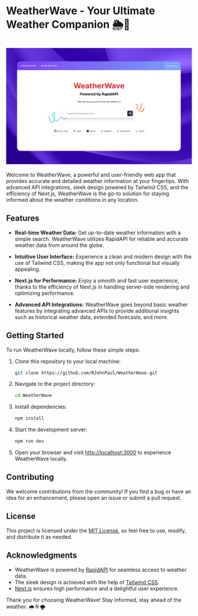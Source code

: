 # WeatherWave - Your Ultimate Weather Companion 🌦️🌊

<div align="center">
  <br>
      <img src="https://github.com/RJohnPaul/WeatherWave/blob/0554a988c0d96b3d57ed51c5b5fa7b19e68c6f48/weatherwave.png" alt="Project Banner">
  </br>
</div>
</br>
   Welcome to WeatherWave, a powerful and user-friendly web app that provides accurate and detailed weather information at your fingertips. With advanced API integrations, sleek design powered by Tailwind CSS, and the efficiency of Next.js, WeatherWave is the go-to solution for staying informed about the weather conditions in any location.

## Features

   - **Real-time Weather Data:** Get up-to-date weather information with a simple search. WeatherWave utilizes RapidAPI for reliable and accurate weather data from around the globe.
   
   - **Intuitive User Interface:** Experience a clean and modern design with the use of Tailwind CSS, making the app not only functional but visually appealing.
   
   - **Next.js for Performance:** Enjoy a smooth and fast user experience, thanks to the efficiency of Next.js in handling server-side rendering and optimizing performance.
   
   - **Advanced API Integrations:** WeatherWave goes beyond basic weather features by integrating advanced APIs to provide additional insights such as historical weather data, extended forecasts, and more.

## Getting Started

   To run WeatherWave locally, follow these simple steps:
   
   1. Clone this repository to your local machine:
   
      ```bash
      git clone https://github.com/RJohnPaul/WeatherWave.git
      ```
   
   2. Navigate to the project directory:
   
      ```bash
      cd WeatherWave
      ```
   
   3. Install dependencies:
   
      ```bash
      npm install
      ```
   
   5. Start the development server:
   
      ```bash
      npm run dev
      ```
   
   6. Open your browser and visit [http://localhost:3000](http://localhost:3000) to experience WeatherWave locally.

## Contributing

   We welcome contributions from the community! If you find a bug or have an idea for an enhancement, please open an issue or submit a pull request.

## License

   This project is licensed under the [MIT License](LICENSE), so feel free to use, modify, and distribute it as needed.

## Acknowledgments

   - WeatherWave is powered by [RapidAPI](https://rapidapi.com/) for seamless access to weather data.
   - The sleek design is achieved with the help of [Tailwind CSS](https://tailwindcss.com/).
   - [Next.js](https://nextjs.org/) ensures high performance and a delightful user experience.
   
   Thank you for choosing WeatherWave! Stay informed, stay ahead of the weather. 🌧️☀️🌪️

